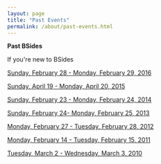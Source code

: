 ```yaml
---
layout: page
title: "Past Events"
permalink: /about/past-events.html
--- 
```


**Past BSides**

If you're new to BSides 

[Sunday, February 28 - Monday, February 29, 2016](http://www.securitybsides.com/w/page/103445197/BSidesSF2016)

[Sunday, April 19 - Monday, April 20, 2015](http://www.securitybsides.com/w/page/90944586/BSidesSF2015)

[Sunday, February 23 - Monday, February 24, 2014](http://www.securitybsides.com/w/page/70849271/BSidesSF2014)

[Sunday, February 24- Monday, February 25, 2013](http://www.securitybsides.com/w/page/35868077/BSidesSanFrancisco2013)

[Monday, February 27 - Tuesday, February 28, 2012](http://www.securitybsides.com/w/page/47572893/BSidesSanFrancisco2012)

[Monday, February 14 - Tuesday, February 15, 2011](http://www.securitybsides.com/w/page/56409738/BSidesSanFrancisco2011)

[Tuesday, March 2 - Wednesday, March 3, 2010](http://www.securitybsides.com/w/page/12194147/BSidesSanFrancisco01)  











